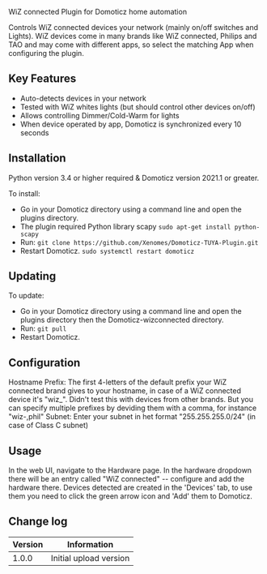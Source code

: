 WiZ connected Plugin for Domoticz home automation

Controls WiZ connected devices your network (mainly on/off switches and Lights). WiZ devices come in many brands like WiZ connected, Philips and TAO  and may come with different apps, so select the matching App when configuring the plugin.

## Key Features

* Auto-detects devices in your network
* Tested with WiZ whites lights (but should control other devices on/off)
* Allows controlling Dimmer/Cold-Warm for lights
* When device operated by app, Domoticz is synchronized every 10 seconds

## Installation

Python version 3.4 or higher required & Domoticz version 2021.1 or greater.

To install:
* Go in your Domoticz directory using a command line and open the plugins directory.
* The plugin required Python library scapy ```sudo apt-get install python-scapy```
* Run: ```git clone https://github.com/Xenomes/Domoticz-TUYA-Plugin.git```
* Restart Domoticz. ```sudo systemctl restart domoticz```

## Updating

To update:
* Go in your Domoticz directory using a command line and open the plugins directory then the Domoticz-wizconnected directory.
* Run: ```git pull```
* Restart Domoticz.

## Configuration
Hostname Prefix: The first 4-letters of the default prefix your WiZ connected brand gives to your hostname, in case of a WiZ connected device it's "wiz_". Didn't test this with devices from other brands. But you can specify multiple prefixes by deviding them with a comma, for instance "wiz-,phil"
Subnet: Enter your subnet in het format "255.255.255.0/24" (in case of Class C subnet)

## Usage

In the web UI, navigate to the Hardware page. In the hardware dropdown there will be an entry called "WiZ connected" -- configure and add the hardware there.
Devices detected are created in the 'Devices' tab, to use them you need to click the green arrow icon and 'Add' them to Domoticz.

## Change log

| Version | Information|
| ----- | ---------- |
| 1.0.0 | Initial upload version |

